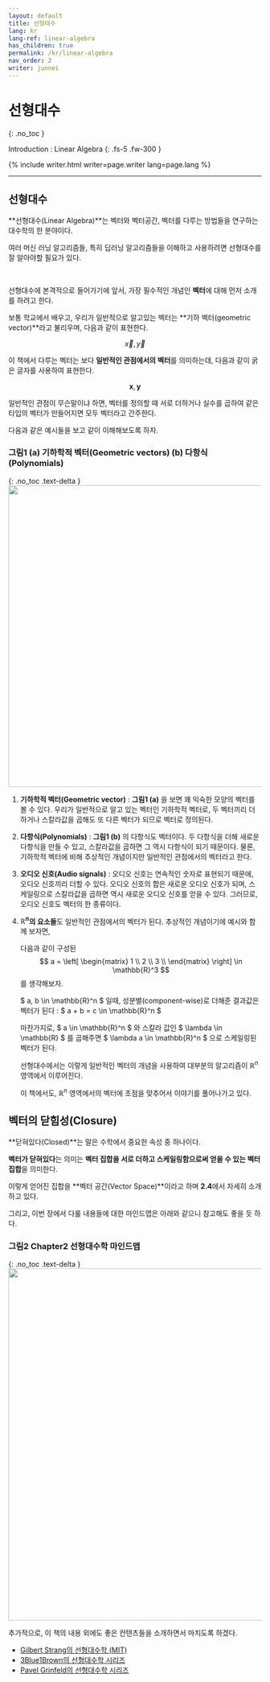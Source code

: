 ```yaml
---
layout: default
title: 선형대수
lang: kr
lang-ref: linear-algebra
has_children: true
permalink: /kr/linear-algebra
nav_order: 2
writer: junnei
---
```


# 선형대수
{: .no_toc }


Introduction : Linear Algebra
{: .fs-5 .fw-300 }


{% include writer.html writer=page.writer lang=page.lang %}

---

## 선형대수

**선형대수(Linear Algebra)**는 벡터와 벡터공간, 벡터를 다루는 방법들을 연구하는 대수학의 한 분야이다.

여러 머신 러닝 알고리즘들, 특히 딥러닝 알고리즘들을 이해하고 사용하려면 선형대수를 잘 알아야할 필요가 있다.

<br>

선형대수에 본격적으로 들어가기에 앞서, 가장 필수적인 개념인 **벡터**에 대해 먼저 소개를 하려고 한다.

보통 학교에서 배우고, 우리가 일반적으로 알고있는 벡터는 **기하 벡터(geometric vector)**라고 불리우며, 다음과 같이 표현한다.

$$ \vec {x}, \vec {y} $$

이 책에서 다루는 벡터는 보다 **일반적인 관점에서의 벡터**를 의미하는데, 다음과 같이 굵은 글자를 사용하여 표현한다.

$$ \boldsymbol {x}, \boldsymbol {y} $$


일반적인 관점이 무슨말이냐 하면, 벡터를 정의할 때 서로 더하거나 실수를 곱하여 같은 타입의 벡터가 만들어지면 모두 벡터라고 간주한다.

다음과 같은 예시들을 보고 같이 이해해보도록 하자.

### **그림1** (a) 기하학적 벡터(Geometric vectors) (b) 다항식(Polynomials)
{: .no_toc .text-delta }
<img src="{{ site.figure | absolute_url }}2.1.png" width="600px"/>

1. **기하학적 벡터(Geometric vector)** : **그림1 (a)** 을 보면 꽤 익숙한 모양의 벡터를 볼 수 있다. 우리가 일반적으로 알고 있는 벡터인 기하학적 벡터로, 두 벡터끼리 더하거나 스칼라값을 곱해도 또 다른 벡터가 되므로 벡터로 정의된다.

2. **다항식(Polynomials)** : **그림1 (b)** 의 다항식도 벡터이다. 두 다항식을 더해 새로운 다항식을 만들 수 있고, 스칼라값을 곱하면 그 역시 다항식이 되기 때문이다. 물론, 기하학적 벡터에 비해 추상적인 개념이지만 일반적인 관점에서의 벡터라고 한다.

3. **오디오 신호(Audio signals)** : 오디오 신호는 연속적인 숫자로 표현되기 때문에, 오디오 신호끼리 더할 수 있다. 오디오 신호의 합은 새로운 오디오 신호가 되며, 스케일링으로 스칼라값을 곱하면 역시 새로운 오디오 신호를 얻을 수 있다. 그러므로, 오디오 신호도 벡터의 한 종류이다.

4. **$\mathbb{R}^n$의 요소들**도 일반적인 관점에서의 벡터가 된다. 추상적인 개념이기에 예시와 함께 보자면,

    다음과 같이 구성된
    $$ a =
    \left[
    \begin{matrix} 1 \\ 2 \\ 3 \\ \end{matrix}
    \right]
    \in
    \mathbb{R}^3
    $$ 
    를 생각해보자.

    $ a, b \in \mathbb{R}^n $ 일때, 성분별(component-wise)로 더해준 결과값은 벡터가 된다 : $ a + b = c \in \mathbb{R}^n $

    마찬가지로, $ a \in \mathbb{R}^n $ 와 스칼라 값인 $ \lambda \in \mathbb{R} $ 를 곱해주면 $  \lambda a \in \mathbb{R}^n $ 으로 스케일링된 벡터가 된다.
    
    선형대수에서는 이렇게 일반적인 벡터의 개념을 사용하여 대부분의 알고리즘이 $\mathbb{R}^n$ 영역에서 이루어진다.

    이 책에서도, $\mathbb{R}^n$ 영역에서의 벡터에 초점을 맞추어서 이야기를 풀어나가고 있다.


## 벡터의 닫힘성(Closure)

**닫혀있다(Closed)**는 말은 수학에서 중요한 속성 중 하나이다.

**벡터가 닫혀있다**는 의미는 **벡터 집합을 서로 더하고 스케일링함으로써 얻을 수 있는 벡터 집합**을 의미한다.

이렇게 얻어진 집합을 **벡터 공간(Vector Space)**이라고 하며 <b>2.4</b>에서 자세히 소개하고 있다.

그리고, 이번 장에서 다룰 내용들에 대한 마인드맵은 아래와 같으니 참고해도 좋을 듯 하다.

### **그림2** Chapter2 선형대수학 마인드맵
{: .no_toc .text-delta }
<img src="{{ site.figure | absolute_url }}2.2.png" width="700px"/>


추가적으로, 이 책의 내용 외에도 좋은 컨텐츠들을 소개하면서 마치도록 하겠다.
- [Gilbert Strang의 선형대수학 (MIT)](http://tinyurl.com/29p5q8j)
- [3Blue1Brown의 선형대수학 시리즈](https://tinyurl.com/h5g4kps)
- [Pavel Grinfeld의 선형대수학 시리즈](http://tinyurl.com/nahclwm)